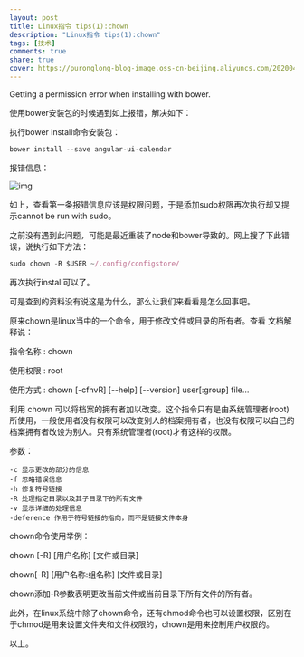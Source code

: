 ```yaml
---
layout: post
title: Linux指令 tips(1):chown
description: "Linux指令 tips(1):chown"
tags: [技术]
comments: true
share: true
cover: https://puronglong-blog-image.oss-cn-beijing.aliyuncs.com/20200420163952.png
---
```


Getting a permission error when installing with bower.

使用bower安装包的时候遇到如上报错，解决如下：

<!-- more -->

执行bower install命令安装包：

```js
bower install --save angular-ui-calendar
```
报错信息：

![img](https://puronglong-blog-image.oss-cn-beijing.aliyuncs.com/20200420164119.png)

如上，查看第一条报错信息应该是权限问题，于是添加sudo权限再次执行却又提示cannot be run with sudo。

之前没有遇到此问题，可能是最近重装了node和bower导致的。网上搜了下此错误，说执行如下方法：

```js
sudo chown -R $USER ~/.config/configstore/
```

再次执行install可以了。

可是查到的资料没有说这是为什么，那么让我们来看看是怎么回事吧。

原来chown是linux当中的一个命令，用于修改文件或目录的所有者。查看 文档解释说：

指令名称 : chown     

使用权限 : root 

使用方式 : chown [-cfhvR] [--help] [--version] user[:group] file… 

利用 chown 可以将档案的拥有者加以改变。这个指令只有是由系统管理者(root)所使用，一般使用者没有权限可以改变别人的档案拥有者，也没有权限可以自己的档案拥有者改设为别人。只有系统管理者(root)才有这样的权限。 

参数： 

```
-c 显示更改的部分的信息
-f 忽略错误信息
-h 修复符号链接
-R 处理指定目录以及其子目录下的所有文件
-v 显示详细的处理信息
-deference 作用于符号链接的指向，而不是链接文件本身
```

chown命令使用举例：

chown [-R] [用户名称] [文件或目录]

chown[-R] [用户名称:组名称] [文件或目录]

chown添加-R参数表明更改当前文件或当前目录下所有文件的所有者。

此外，在linux系统中除了chown命令，还有chmod命令也可以设置权限，区别在于chmod是用来设置文件夹和文件权限的，chown是用来控制用户权限的。

以上。